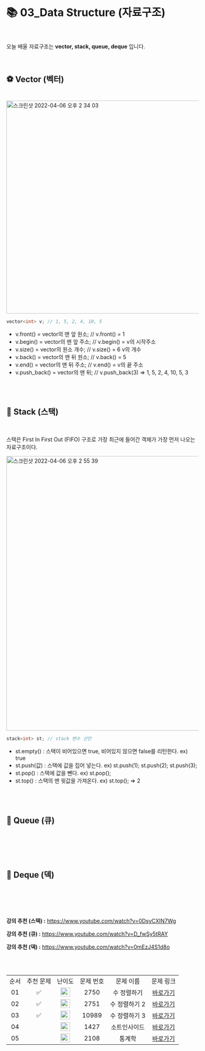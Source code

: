 # 📚 03_Data Structure (자료구조)

<br/>

오늘 배울 자료구조는 **vector, stack, queue, deque** 입니다.

<br/>

## ⚽️ Vector (벡터)

<br/>

<img width="556" alt="스크린샷 2022-04-06 오후 2 34 03" src="https://user-images.githubusercontent.com/79779676/161902524-991abb42-ef93-49ac-9385-33bf0203a140.png">

```c++
vector<int> v; // 1, 5, 2, 4, 10, 5
```

- v.front() = vector의 맨 앞 원소;  // v.front() = 1 
- v.begin() = vector의 맨 앞 주소;  // v.begin() = v의 시작주소
- v.size() = vector의 원소 개수;  // v.size() = 6 v의 개수
- v.back() = vector의 맨 뒤 원소;  // v.back() = 5 
- v.end() = vector의 맨 뒤 주소;  // v.end() = v의 끝 주소
- v.push_back() = vector의 맨 뒤; // v.push_back(3) => 1, 5, 2, 4, 10, 5, 3

<br/><br/>

## 🏀 Stack (스택)

<br/>

스택은 First In First Out (FIFO) 구조로 가장 최근에 들어간 객체가 가장 먼저 나오는 자료구조이다.

<img width="717" alt="스크린샷 2022-04-06 오후 2 55 39" src="https://user-images.githubusercontent.com/79779676/161904854-9b859fe0-dbb7-45e5-926e-e64820e4327e.png">

```c++
stack<int> st; // stack 변수 선언
```
- st.empty() : 스택이 비어있으면 true, 비어있지 않으면 false를 리턴한다. ex) true
- st.push(값) : 스택에 값을 집어 넣는다. ex) st.push(1); st.push(2); st.push(3);
- st.pop() : 스택에 값을 뺀다. ex) st.pop();
- st.top() : 스택의 맨 윗값을 가져온다. ex) st.top(); => 2

<br/><br/>

## 🏈 Queue (큐)

<br/>



<br/><br/>

## 🥎 Deque (덱)

<br/>

<br/><br/>

**강의 추천 (스택) :** https://www.youtube.com/watch?v=0DsyCXIN7Wg

**강의 추천 (큐) :** https://www.youtube.com/watch?v=D_fwSy5tRAY

**강의 추천 (덱) :** https://www.youtube.com/watch?v=0mEzJ4S1d8o

<br/><br/>

<table>
  <tr>
    <td align="center">순서</td>
    <td align="center">추천 문제</td>
    <td align="center">난이도</td>
    <td align="center">문제 번호</td>
    <td align="center">문제 이름</td>
    <td align="center">문제 링크</td>
  </tr>
  <tr>
    <td align="center">01</td>
    <td align="center">✅</td>
    <td align="center"><img height="23px" width="25px" src="https://d2gd6pc034wcta.cloudfront.net/tier/5.svg"></td>
    <td align="center">2750</td>
    <td align="center">수 정렬하기</td>
    <td align="center"><a href="https://www.acmicpc.net/problem/2750">바로가기</a></td>
  </tr>
  <tr>
    <td align="center">02</td>
    <td align="center">✅</td>
    <td align="center"><img height="23px" width="25px" src="https://d2gd6pc034wcta.cloudfront.net/tier/6.svg"></td>
    <td align="center">2751</td>
    <td align="center">수 정렬하기 2</td>
    <td align="center"><a href="https://www.acmicpc.net/problem/2751">바로가기</a></td>
  </tr>
  <tr>
    <td align="center">03</td>
    <td align="center">✅</td>
    <td align="center"><img height="23px" width="25px" src="https://d2gd6pc034wcta.cloudfront.net/tier/6.svg"></td>
    <td align="center">10989</td>
    <td align="center">수 정렬하기 3</td>
    <td align="center"><a href="https://www.acmicpc.net/problem/10989">바로가기</a></td>
  </tr>
  <tr>
    <td align="center">04</td>
    <td align="center"></td>
    <td align="center"><img height="23px" width="25px" src="https://d2gd6pc034wcta.cloudfront.net/tier/6.svg"></td>
    <td align="center">1427</td>
    <td align="center">소트인사이드</td>
    <td align="center"><a href="https://www.acmicpc.net/problem/1427">바로가기</a></td>
  </tr>
  <tr>
    <td align="center">05</td>
    <td align="center"></td>
    <td align="center"><img height="23px" width="25px" src="https://d2gd6pc034wcta.cloudfront.net/tier/7.svg"></td>
    <td align="center">2108</td>
    <td align="center">통계학</td>
    <td align="center"><a href="https://www.acmicpc.net/problem/2108">바로가기</a></td>
  </tr>
</table>

<br/><br/>
